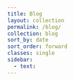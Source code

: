 ```yaml
---
title: Blog
layout: collection
permalink: /blog/
collection: blog
sort_by: date
sort_order: forward
classes: single
sidebar:
  - text:
---
```

